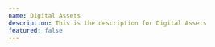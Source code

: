 ```yaml
---
name: Digital Assets
description: This is the description for Digital Assets
featured: false
---
```

